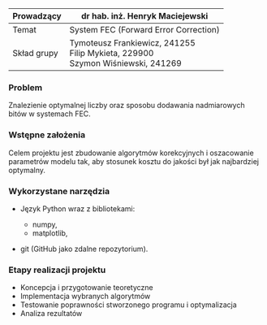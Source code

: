 | Prowadzący  | dr hab. inż. Henryk Maciejewski                              |
| ----------- | ------------------------------------------------------------ |
| Temat       | System FEC (Forward Error Correction)                        |
| Skład grupy | Tymoteusz Frankiewicz, 241255<br /> Filip Mykieta, 229900<br />Szymon Wiśniewski, 241269 |

 

### Problem

Znalezienie optymalnej liczby oraz sposobu dodawania nadmiarowych bitów w systemach FEC.

### Wstępne założenia

Celem projektu jest zbudowanie algorytmów korekcyjnych i oszacowanie parametrów modelu tak, aby stosunek kosztu do jakości był jak najbardziej optymalny.

### Wykorzystane narzędzia

- Język Python wraz z bibliotekami: 
  - numpy,
  - matplotlib,

- git (GitHub jako zdalne repozytorium).

### Etapy realizacji projektu

- Koncepcja i przygotowanie teoretyczne
- Implementacja wybranych algorytmów
- Testowanie poprawności stworzonego programu i optymalizacja
- Analiza rezultatów
